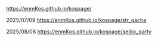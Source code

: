 https://enmKos.github.io/kospage/

2025/07/09
https://enmKos.github.io/kospage/str_gacha

2025/08/08
https://enmKos.github.io/kospage/seibo_party

